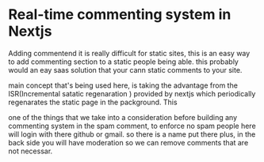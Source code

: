 # Real-time commenting system in Nextjs

Adding commentend it is really difficult for static sites, this is an easy way to add commenting section to a static
people being able.
this probably would an eay saas solution that your cann static comments to your site.

main concept that's being used here, is taking the advantage from the ISR(Incremental satatic regenaration ) provided by nextjs
which periodically regenarates the static page in the packground. This

one of the things that we take into a consideration before building any commenting system in the spam comment, to enforce no spam people here will login with there github or gmail. so there is a name put there plus, in the back side you will have moderation
so we can remove comments that are not necessar.
